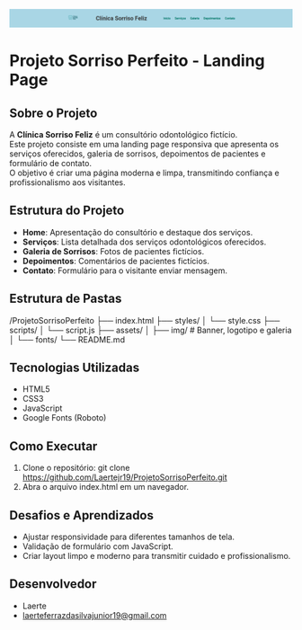 ![Banner do Projeto](assets/img/banner.PNG)

# Projeto Sorriso Perfeito - Landing Page

## Sobre o Projeto
A **Clínica Sorriso Feliz** é um consultório odontológico fictício.  
Este projeto consiste em uma landing page responsiva que apresenta os serviços oferecidos, galeria de sorrisos, depoimentos de pacientes e formulário de contato.  
O objetivo é criar uma página moderna e limpa, transmitindo confiança e profissionalismo aos visitantes.

## Estrutura do Projeto
- **Home**: Apresentação do consultório e destaque dos serviços.
- **Serviços**: Lista detalhada dos serviços odontológicos oferecidos.
- **Galeria de Sorrisos**: Fotos de pacientes fictícios.
- **Depoimentos**: Comentários de pacientes fictícios.
- **Contato**: Formulário para o visitante enviar mensagem.

## Estrutura de Pastas
/ProjetoSorrisoPerfeito
├── index.html
├── styles/
│   └── style.css
├── scripts/
│   └── script.js
├── assets/
│   ├── img/  # Banner, logotipo e galeria
│   └── fonts/
└── README.md

## Tecnologias Utilizadas
- HTML5
- CSS3
- JavaScript
- Google Fonts (Roboto)

## Como Executar
1. Clone o repositório: git clone https://github.com/Laertejr19/ProjetoSorrisoPerfeito.git
2. Abra o arquivo index.html em um navegador.

## Desafios e Aprendizados
- Ajustar responsividade para diferentes tamanhos de tela.
- Validação de formulário com JavaScript.
- Criar layout limpo e moderno para transmitir cuidado e profissionalismo.

## Desenvolvedor
- Laerte
- laerteferrazdasilvajunior19@gmail.com

